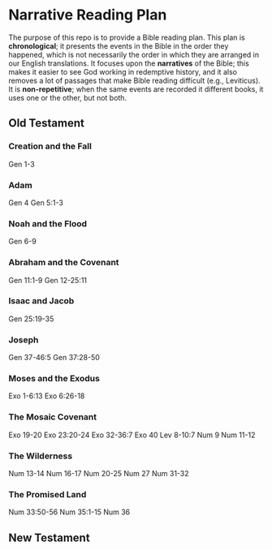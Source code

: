 # Narrative Reading Plan
The purpose of this repo is to provide a Bible reading plan.  This plan is **chronological**; it presents the events in the Bible in the order they happened, which is not necessarily the order in which they are arranged in our English translations.  It focuses upon the **narratives** of the Bible; this makes it easier to see God working in redemptive history, and it also removes a lot of passages that make Bible reading difficult (e.g., Leviticus).  It is **non-repetitive**; when the same events are recorded it different books, it uses one or the other, but not both.
## Old Testament
### Creation and the Fall
Gen 1-3
### Adam
Gen 4
Gen 5:1-3
### Noah and the Flood
Gen 6-9
### Abraham and the Covenant
Gen 11:1-9
Gen 12-25:11
### Isaac and Jacob
Gen 25:19-35
### Joseph
Gen 37-46:5
Gen 37:28-50
### Moses and the Exodus
Exo 1-6:13
Exo 6:26-18
### The Mosaic Covenant
Exo 19-20
Exo 23:20-24
Exo 32-36:7
Exo 40
Lev 8-10:7
Num 9
Num 11-12
### The Wilderness
Num 13-14
Num 16-17
Num 20-25
Num 27
Num 31-32
### The Promised Land
Num 33:50-56
Num 35:1-15
Num 36

## New Testament
